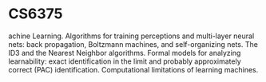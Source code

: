 # CS6375
 achine Learning. Algorithms for training perceptions and multi-layer neural nets: back propagation, Boltzmann machines, and self-organizing nets. The ID3 and the Nearest Neighbor algorithms. Formal models for analyzing learnability: exact identification in the limit and probably approximately correct (PAC) identification. Computational limitations of learning machines. 
